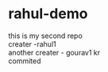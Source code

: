 # rahul-demo
this is my second repo
<br>
creater -rahul1
<br>
another creater - gourav1 kr
<br>
commited

